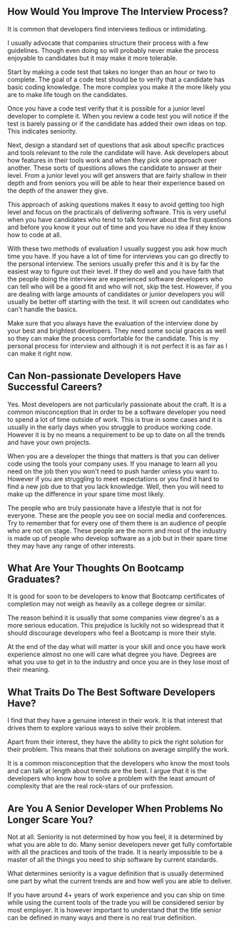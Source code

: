 ## How Would You Improve The Interview Process?

It is common that developers find interviews tedious or intimidating.

I usually advocate that companies structure their process with
a few guidelines. Though even doing so will probably never make
the process enjoyable to candidates but it may make it more tolerable.

Start by making a code test that takes no longer than an hour or two
to complete. The goal of a code test should be to verify that a candidate
has basic coding knowledge. The more complex you make it the more likely
you are to make life tough on the candidates.

Once you have a code test verify that it is possible for a junior
level developer to complete it. When you review a code test you will
notice if the test is barely passing or if the candidate has added
their own ideas on top. This indicates seniority.

Next, design a standard set of questions that ask about specific
practices and tools relevant to the role the candidate will have.
Ask developers about how features in their tools work and when they
pick one approach over another.
These sorts of questions allows the candidate to answer at their level.
From a junior level you will get answers that are fairly shallow in
their depth and from seniors you will be able to hear their experience
based on the depth of the answer they give.

This approach of asking questions makes it easy to avoid getting too
high level and focus on the practicals of delivering software.
This is very useful when you have candidates who tend to talk forever
about the first questions and before you know it your out of time
and you have no idea if they know how to code at all.

With these two methods of evaluation I usually suggest you ask how
much time you have. If you have a lot of time for interviews you can
go directly to the personal interview. The seniors usually prefer this
and it is by far the easiest way to figure out their level. If they
do well and you have faith that the people doing the interview are
experienced software developers who can tell who will be a good fit
and who will not, skip the test.
However, if you are dealing with large amounts of candidates or junior
developers you will usually be better off starting with the test.
It will screen out candidates who can't handle the basics.

Make sure that you always have the evaluation of the interview done
by your best and brightest developers. They need some social graces
as well so they can make the process comfortable for the candidate.
This is my personal process for interview and although it is not perfect
it is as fair as I can make it right now.

## Can Non-passionate Developers Have Successful Careers?

Yes. Most developers are not particularly passionate about the craft.
It is a common misconception that in order to be a software developer
you need to spend a lot of time outside of work. This is true in some
cases and it is usually in the early days when you struggle to produce
working code.
However it is by no means a requirement to be up to date on all
the trends and have your own projects.

When you are a developer the things that matters is that you can
deliver code using the tools your company uses. If you manage to learn
all you need on the job then you won't need to push harder unless you
want to.
However if you are struggling to meet expectations or you find it hard
to find a new job due to that you lack knowledge. Well, then you will
need to make up the difference in your spare time most likely.

The people who are truly passionate have a lifestyle that is not for
everyone. These are the people you see on social media and conferences.
Try to remember that for every one of them there is an audience of
people who are not on stage. These people are the norm and most of
the industry is made up of people who develop software as a job but
in their spare time they may have any range of other interests.

## What Are Your Thoughts On Bootcamp Graduates?

It is good for soon to be developers to know that Bootcamp
certificates of completion may not weigh as heavily as
a college degree or similar.

The reason behind it is usually that some companies view
degree's as a more serious education. This prejudice is
luckily not so widespread that it should discourage developers
who feel a Bootcamp is more their style.

At the end of the day what will matter is your skill and
once you have work experience almost no one will care
what degree you have. Degrees are what you use to get
in to the industry and once you are in they lose
most of their meaning.

## What Traits Do The Best Software Developers Have?

I find that they have a genuine interest in their work.
It is that interest that drives them to explore various ways
to solve their problem.

Apart from their interest, they have the ability to pick the
right solution for their problem. This means that their solutions
on average simplify the work.

It is a common misconception that the developers who know the
most tools and can talk at length about trends are the best.
I argue that it is the developers who know how to solve a
problem with the least amount of complexity that are the real
rock-stars of our profession.

## Are You A Senior Developer When Problems No Longer Scare You?

Not at all. Seniority is not determined by how you feel, it
is determined by what you are able to do.
Many senior developers never get fully comfortable with all
the practices and tools of the trade. It is nearly impossible
to be a master of all the things you need to ship software
by current standards.

What determines seniority is a vague definition that is usually
determined one part by what the current trends are and how well
you are able to deliver.

If you have around 4+ years of work experience and you can ship
on time while using the current tools of the trade you will
be considered senior by most employer. It is however important
to understand that the title senior can be defined in many
ways and there is no real true definition.
